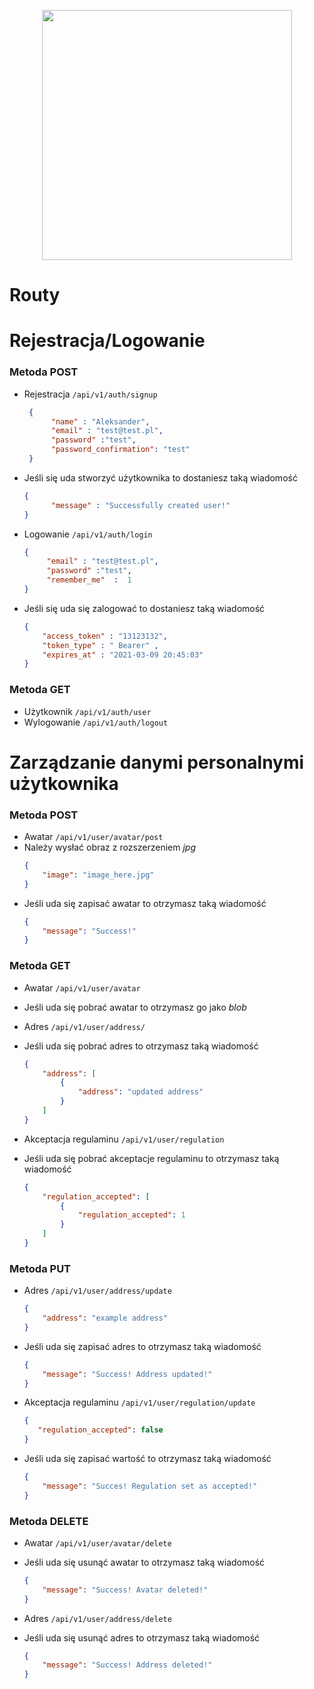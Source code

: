 
<p align="center"><a href="https://laravel.com" target="_blank"><img src="https://raw.githubusercontent.com/laravel/art/master/logo-lockup/5%20SVG/2%20CMYK/1%20Full%20Color/laravel-logolockup-cmyk-red.svg" width="400"></a></p>

# Routy

# Rejestracja/Logowanie


### Metoda POST

- Rejestracja `/api/v1/auth/signup`
   ```json
    {    
         "name" : "Aleksander",    
         "email" : "test@test.pl",   
         "password" :"test",  
         "password_confirmation": "test"    
    }
   ```
- Jeśli się uda stworzyć użytkownika to dostaniesz taką wiadomość
   ```json
   {
         "message" : "Successfully created user!"
   }
   ``` 
	  
- Logowanie `/api/v1/auth/login`
	```json
    {    
	     "email" : "test@test.pl",   
	     "password" :"test",  
    	 "remember_me"  :  1  
	} 
    ```
- Jeśli się uda się zalogować to dostaniesz taką wiadomość
    ```json
	{
		"access_token" : "13123132",  
		"token_type" : " Bearer" ,  
		"expires_at" : "2021-03-09 20:45:03"
	}
    ```
### Metoda GET
- Użytkownik `/api/v1/auth/user`  
- Wylogowanie `/api/v1/auth/logout`  

# Zarządzanie danymi personalnymi użytkownika

### Metoda POST

- Awatar `/api/v1/user/avatar/post`
- Należy wysłać obraz z rozszerzeniem *jpg*
    ```json
    {
        "image": "image_here.jpg"
    }
    ```
- Jeśli uda się zapisać awatar to otrzymasz taką wiadomość
    ```json
    {
        "message": "Success!"
    }
    ```
### Metoda GET

- Awatar `/api/v1/user/avatar`
- Jeśli uda się pobrać awatar to otrzymasz go jako *blob*

- Adres `/api/v1/user/address/`
- Jeśli uda się pobrać adres to otrzymasz taką wiadomość
    ```json
    {
        "address": [
            {
                "address": "updated address"
            }
        ]
    }
    ```

- Akceptacja regulaminu `/api/v1/user/regulation`
- Jeśli uda się pobrać akceptacje regulaminu to otrzymasz taką wiadomość
    ```json
    {
        "regulation_accepted": [
            {
                "regulation_accepted": 1
            }
        ]
    }   
    ```

### Metoda PUT

- Adres `/api/v1/user/address/update`
    ```json
    {
        "address": "example address"
    }
    ```
- Jeśli uda się zapisać adres to otrzymasz taką wiadomość
    ```json
    {
        "message": "Success! Address updated!"
    }
    ```

- Akceptacja regulaminu `/api/v1/user/regulation/update`
    ```json
    {
       "regulation_accepted": false
    }
    ```
- Jeśli uda się zapisać wartość to otrzymasz taką wiadomość
    ```json
    {
        "message": "Succes! Regulation set as accepted!"
    }
    ```

### Metoda DELETE

- Awatar `/api/v1/user/avatar/delete`
- Jeśli uda się usunąć awatar to otrzymasz taką wiadomość
    ```json
    {
        "message": "Success! Avatar deleted!"
    }
    ```

- Adres `/api/v1/user/address/delete`
- Jeśli uda się usunąć adres to otrzymasz taką wiadomość
    ```json
    {
        "message": "Success! Address deleted!"
    }
    ```
